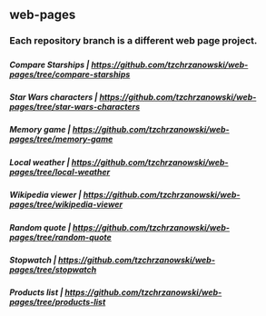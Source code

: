 ## web-pages
### Each repository branch is a different web page project.
#####
##### Compare Starships |  https://github.com/tzchrzanowski/web-pages/tree/compare-starships
##### Star Wars characters |  https://github.com/tzchrzanowski/web-pages/tree/star-wars-characters
##### Memory game |  https://github.com/tzchrzanowski/web-pages/tree/memory-game
##### Local weather |  https://github.com/tzchrzanowski/web-pages/tree/local-weather
##### Wikipedia viewer |  https://github.com/tzchrzanowski/web-pages/tree/wikipedia-viewer
##### Random quote |  https://github.com/tzchrzanowski/web-pages/tree/random-quote
##### Stopwatch |  https://github.com/tzchrzanowski/web-pages/tree/stopwatch
##### Products list |  https://github.com/tzchrzanowski/web-pages/tree/products-list
